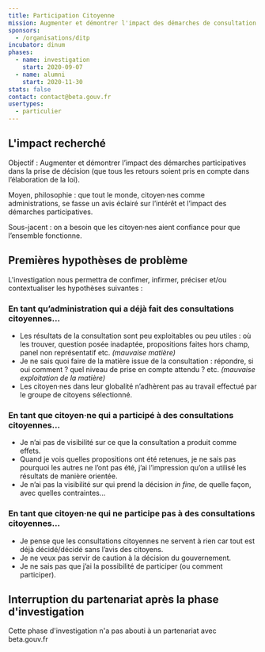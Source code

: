 ```yaml
---
title: Participation Citoyenne
mission: Augmenter et démontrer l'impact des démarches de consultation citoyenne
sponsors:
  - /organisations/ditp
incubator: dinum
phases:
  - name: investigation
    start: 2020-09-07
  - name: alumni
    start: 2020-11-30
stats: false
contact: contact@beta.gouv.fr
usertypes:
  - particulier
---
```

## L'impact recherché

Objectif : Augmenter et démontrer l’impact des démarches participatives dans la prise de décision (que tous les retours soient pris en compte dans l’élaboration de la loi). 
 
Moyen, philosophie : que tout le monde, citoyen·nes comme administrations, se fasse un avis éclairé sur l’intérêt et l’impact des démarches participatives. 

Sous-jacent : on a besoin que les citoyen·nes aient confiance pour que l’ensemble fonctionne.

## Premières hypothèses de problème

L'investigation nous permettra de confimer, infirmer, préciser et/ou contextualiser les hypothèses suivantes :

### En tant qu’administration qui a déjà fait des consultations citoyennes... 
- Les résultats de la consultation sont peu exploitables ou peu utiles : où les trouver, question posée inadaptée, propositions faites hors champ, panel non représentatif etc. *(mauvaise matière)*
- Je ne sais quoi faire de la matière issue de la consultation : répondre, si oui comment ? quel niveau de prise en compte attendu ? etc. *(mauvaise exploitation de la matière)*
- Les citoyen·nes dans leur globalité n’adhèrent pas au travail effectué par le groupe de citoyens sélectionné.

### En tant que citoyen·ne qui a participé à des consultations citoyennes...
- Je n’ai pas de visibilité sur ce que la consultation a produit comme effets.
- Quand je vois quelles propositions ont été retenues, je ne sais pas pourquoi les autres ne l’ont pas été, j’ai l’impression qu’on a utilisé les résultats de manière orientée.
- Je n’ai pas la visibilité sur qui prend la décision *in fine*, de quelle façon, avec quelles contraintes…

### En tant que citoyen·ne qui ne participe pas à des consultations citoyennes...
- Je pense que les consultations citoyennes ne servent à rien car tout est déjà décidé/décidé sans l’avis des citoyens.
- Je ne veux pas servir de caution à la décision du gouvernement. 
- Je ne sais pas que j’ai la possibilité de participer (ou comment participer).

## Interruption du partenariat après la phase d'investigation

Cette phase d'investigation n'a pas abouti à un partenariat avec beta.gouv.fr
